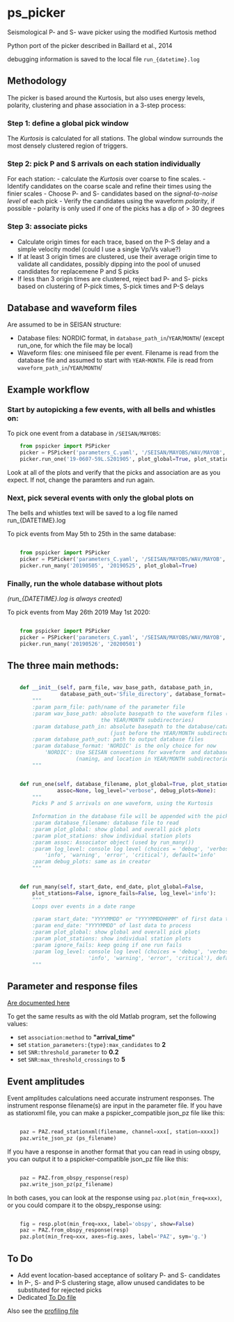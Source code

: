 ps_picker
===========

Seismological P- and S- wave picker using the modified Kurtosis method

Python port of the picker described in Baillard et al., 2014

debugging information is saved to the local file ``run_{datetime}.log``

Methodology
------------

The picker is based around the Kurtosis, but also uses energy levels, polarity,
clustering and phase association in a 3-step process:

### Step 1: define a global pick window


The *Kurtosis* is calculated for all stations.  The global window
surrounds the most densely clustered region of triggers.

### Step 2: pick P and S arrivals on each station individually

For each station:
    - calculate the *Kurtosis* over coarse to fine scales.
    - Identify candidates on the coarse scale and refine their times using
      the finier scales
    - Choose P- and S- candidates based on the *signal-to-noise level* of
      each pick
    - Verify the candidates using the waveform *polarity*, if possible
       - polarity is only used if one of the picks has a dip of > 30 degrees

### Step 3: associate picks

- Calculate origin times for each trace, based on the P-S delay and
  a simple velocity model (could I use a single Vp/Vs value?)
- If at least 3 origin times are clustered, use their average origin time
  to validate all candidates, possibly dipping into the pool of unused
  candidates for replacemene P and S picks
- If less than 3 origin times are clustered, reject bad P- and S- picks
  based on clustering of P-pick times, S-pick times and P-S delays



Database and waveform files
---------------------------

Are assumed to be in SEISAN structure:
  - Database files: NORDIC format, in ``database_path_in``/``YEAR``/``MONTH``/ (except run_one, for which the file may be local)
  - Waveform files: one miniseed file per event.  Filename is read from the database file and assumed to start with ``YEAR``-``MONTH``.  File is read from ``waveform_path_in``/``YEAR``/``MONTH``/
  
 
Example workflow
----------------

### Start by autopicking a few events, with all bells and whistles on:

To pick one event from a database in `/SEISAN/MAYOBS`:

```python
    from pspicker import PSPicker
    picker = PSPicker('parameters_C.yaml', '/SEISAN/MAYOBS/WAV/MAYOB',  '/SEISAN/MAYOBS/REA/MAYOB')
    picker.run_one('19-0607-59L.S201905', plot_global=True, plot_stations=True, log_level='verbose')
```

Look at all of the plots and verify that the picks and association are as
you expect.  If not, change the paramters and run again.

### Next, pick several events with only the global plots on

The bells and whistles text will be saved to a log file named
run_{DATETIME}.log

To pick events from May 5th to 25th in the same database:

```python

    from pspicker import PSPicker
    picker = PSPicker('parameters_C.yaml', '/SEISAN/MAYOBS/WAV/MAYOB',  '/SEISAN/MAYOBS/REA/MAYOB')
    picker.run_many('20190505', '20190525', plot_global=True)
```

### Finally, run the whole database without plots

*(run_{DATETIME}.log is always created)*

To pick events from May 26th 2019 May 1st 2020:

```python

    from pspicker import PSPicker
    picker = PSPicker('parameters_C.yaml', '/SEISAN/MAYOBS/WAV/MAYOB', '/SEISAN/MAYOBS/REA/MAYOB')
    picker.run_many('20190526', '20200501')
```

The three main methods:
-----------------------

```python

    def __init__(self, parm_file, wav_base_path, database_path_in,
                 database_path_out='Sfile_directory', database_format='NORDIC'):
        """
        :param parm_file: path/name of the parameter file
        :param wav_base_path: absolute basepath to the waveform files (just before
                              the YEAR/MONTH subdirectories)
        :param database_path_in: absolute basepath to the database/catalog file(s)
                                 (just before the YEAR/MONTH subdirectories)
        :param database_path_out: path to output database files
        :param database_format: 'NORDIC' is the only choice for now
            'NORDIC': Use SEISAN conventions for waveform  and database files
                      (naming, and location in YEAR/MONTH subdirectories)
        """
```
```python

    def run_one(self, database_filename, plot_global=True, plot_stations=False,
                assoc=None, log_level="verbose", debug_plots=None):
        """
        Picks P and S arrivals on one waveform, using the Kurtosis
    
        Information in the database file will be appended with the picks.
        :param database_filename: database file to read
        :param plot_global: show global and overall pick plots
        :param plot_stations: show individual station plots
        :param assoc: Associator object (used by run_many())
        :param log_level: console log level (choices = 'debug', 'verbose',
            'info', 'warning', 'error', 'critical'), default='info'
        :param debug_plots: same as in creator
        """
```
```python

    def run_many(self, start_date, end_date, plot_global=False,
        plot_stations=False, ignore_fails=False, log_level='info'):
        """
        Loops over events in a date range
    
        :param start_date: "YYYYMMDD" or "YYYYMMDDHHMM" of first data to process
        :param end_date: "YYYYMMDD" of last data to process
        :param plot_global: show global and overall pick plots
        :param plot_stations: show individual station plots
        :param ignore_fails: keep going if one run fails
        :param log_level: console log level (choices = 'debug', 'verbose',
                          'info', 'warning', 'error', 'critical'), default='info'        
        """
```

Parameter and response files 
-----------------------------

[Are documented here](file_examples.md)

To get the same results as with the old Matlab program, set the following
values:

- set ``association:method`` to **"arrival_time"**
- set ``station_parameters:{type}:max_candidates`` to **2**
- set ``SNR:threshold_parameter`` to **0.2**
- set ``SNR:max_threshold_crossings`` to **5**

Event amplitudes 
-----------------

Event amplitudes calculations need accurate instrument responses.  The
instrument response filename(s) are input in the parameter file.  If you have
as stationxml file, you can make a pspicker_compatible json_pz file like this:

```python

    paz = PAZ.read_stationxml(filename, channel=xxx[, station=xxxx])
    paz.write_json_pz (ps_filename)
```

If you have a response in another format that you can read in using obspy,
you can output it to a pspicker-compatible json_pz file like this:

```python

    paz = PAZ.from_obspy_response(resp)
    paz.write_json_pz(pz_filename)
```

In both cases, you can look at the response using `paz.plot(min_freq=xxx)`, or
you could compare it to the obspy_response using:

```python

    fig = resp.plot(min_freq=xxx, label='obspy', show=False)
    paz = PAZ.from_obspy_response(resp)
    paz.plot(min_freq=xxx, axes=fig.axes, label='PAZ', sym='g.')
```

To Do
-------

- Add event location-based acceptance of solitary P- and S- candidates
- In P-, S- and P-S clustering stage, allow unused candidates to be
  substituted for rejected picks
- Dedicated [To Do file](ToDo.md)
    
Also see the [profiling file](profiling.md)
